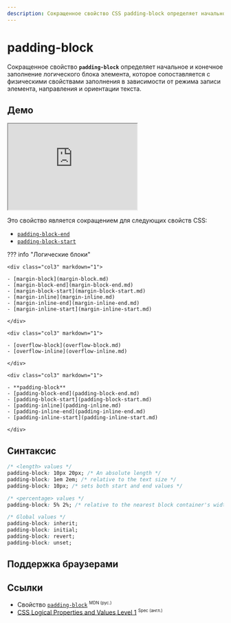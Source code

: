 ```yaml
---
description: Сокращенное свойство CSS padding-block определяет начальное и конечное заполнение логического блока элемента, которое сопоставляется с физическими свойствами заполнения в зависимости от режима записи элемента, направления и ориентации текста.
---
```


# padding-block

Сокращенное свойство **`padding-block`** определяет начальное и конечное заполнение логического блока элемента, которое сопоставляется с физическими свойствами заполнения в зависимости от режима записи элемента, направления и ориентации текста.

## Демо

<iframe class="interactive is-default-height" height="200" src="https://interactive-examples.mdn.mozilla.net/pages/css/padding-block.html" title="MDN Web Docs Interactive Example" loading="lazy" data-readystate="complete"></iframe>

Это свойство является сокращением для следующих свойств CSS:

- [`padding-block-end`](padding-block-end.md)
- [`padding-block-start`](padding-block-start)

??? info "Логические блоки"

    <div class="col3" markdown="1">

    - [margin-block](margin-block.md)
    - [margin-block-end](margin-block-end.md)
    - [margin-block-start](margin-block-start.md)
    - [margin-inline](margin-inline.md)
    - [margin-inline-end](margin-inline-end.md)
    - [margin-inline-start](margin-inline-start.md)

    </div>

    <div class="col3" markdown="1">

    - [overflow-block](overflow-block.md)
    - [overflow-inline](overflow-inline.md)

    </div>

    <div class="col3" markdown="1">

    - **padding-block**
    - [padding-block-end](padding-block-end.md)
    - [padding-block-start](padding-block-start.md)
    - [padding-inline](padding-inline.md)
    - [padding-inline-end](padding-inline-end.md)
    - [padding-inline-start](padding-inline-start.md)

    </div>

## Синтаксис

```css
/* <length> values */
padding-block: 10px 20px; /* An absolute length */
padding-block: 1em 2em; /* relative to the text size */
padding-block: 10px; /* sets both start and end values */

/* <percentage> values */
padding-block: 5% 2%; /* relative to the nearest block container's width */

/* Global values */
padding-block: inherit;
padding-block: initial;
padding-block: revert;
padding-block: unset;
```

## Поддержка браузерами

<p class="ciu_embed" data-feature="mdn-css__properties__padding-block" data-periods="future_1,current,past_1,past_2" data-accessible-colours="false"></p>

## Ссылки

- Свойство [`padding-block`](https://developer.mozilla.org/ru/docs/Web/CSS/padding-block) <sup><small>MDN (рус.)</small></sup>
- [CSS Logical Properties and Values Level 1](https://w3c.github.io/csswg-drafts/css-logical/#propdef-padding-block) <sup><small>Spec (англ.)</small></sup>
